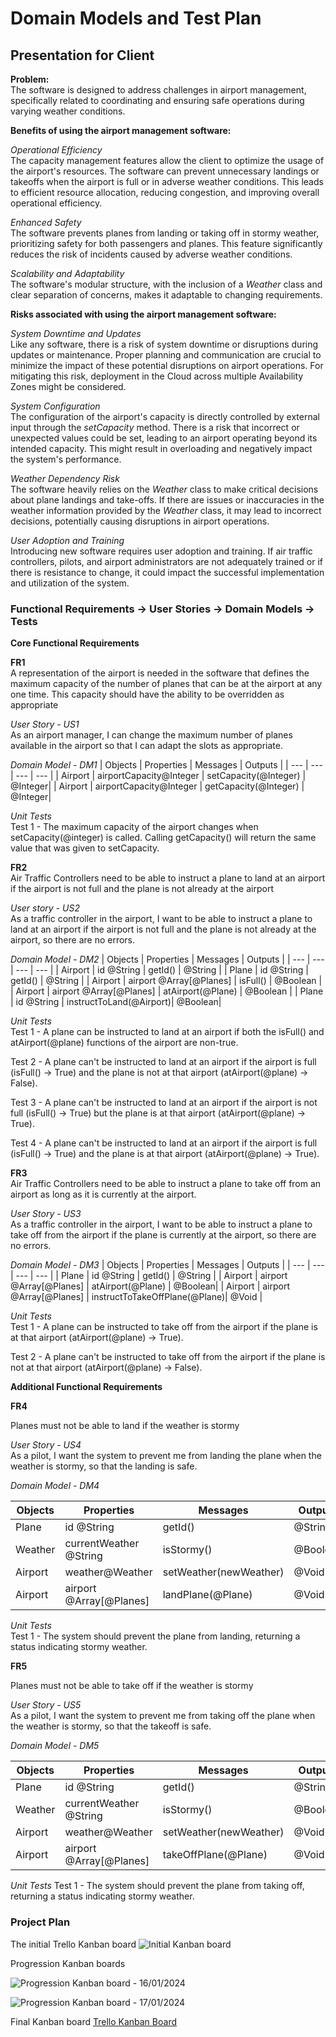 # Domain Models and Test Plan

## Presentation for Client ##
**Problem:**\
The software is designed to address challenges in airport management, specifically related to coordinating and ensuring safe operations during varying weather conditions.

**Benefits of using the airport management software:** 

*Operational Efficiency*\
 The capacity management features allow the client to optimize the usage of the airport's resources. The software can prevent unnecessary landings or takeoffs when the airport is full or in adverse weather conditions. This leads to efficient resource allocation, reducing congestion, and improving overall operational efficiency.

*Enhanced Safety*\
 The software prevents planes from landing or taking off in stormy weather, prioritizing safety for both passengers and planes. This feature significantly reduces the risk of incidents caused by adverse weather conditions.


*Scalability and Adaptability*\
 The software's modular structure, with the inclusion of a *Weather* class and clear separation of concerns, makes it adaptable to changing requirements.


**Risks associated with using the airport management software:**

*System Downtime and Updates*\
 Like any software, there is a risk of system downtime or disruptions during updates or maintenance. Proper planning and communication are crucial to minimize the impact of these potential disruptions on airport operations. 
 For mitigating this risk, deployment in the Cloud across multiple Availability Zones might be considered.

*System Configuration* \
The configuration of the airport's capacity is directly controlled by external input through the *setCapacity* method. There is a risk that incorrect or unexpected values could be set, leading to an airport operating beyond its intended capacity. This might result in overloading and negatively impact the system's performance.

*Weather Dependency Risk* \
The software heavily relies on the *Weather* class to make critical decisions about plane landings and take-offs. If there are issues or inaccuracies in the weather information provided by the *Weather* class, it may lead to incorrect decisions, potentially causing disruptions in airport operations.

*User Adoption and Training*\
 Introducing new software requires user adoption and training. If air traffic controllers, pilots, and airport administrators are not adequately trained or if there is resistance to change, it could impact the successful implementation and utilization of the system.

### Functional Requirements -> User Stories -> Domain Models -> Tests

**Core Functional Requirements**

**FR1**\
A representation of the airport is needed in the software that defines the maximum capacity of the number of planes that can be at the airport at any one time. This capacity should have the ability to be overridden as appropriate

*User Story - US1*\
As an airport manager, I can change the maximum number of planes available in the airport so that I can adapt the slots as appropriate.

*Domain Model - DM1*
| Objects | Properties | Messages | Outputs |
| --- | ---| --- | --- |
| Airport | airportCapacity@Integer | setCapacity(@Integer) | @Integer|
| Airport | airportCapacity@Integer | getCapacity(@Integer) | @Integer|  

*Unit Tests*\
Test 1 - The maximum capacity of the airport changes when setCapacity(@integer) is called. Calling getCapacity() will return the same value that was given to setCapacity.


**FR2**\
Air Traffic Controllers need to be able to instruct a plane to land at an airport if the airport is not full and the plane is not already at the airport

*User story - US2*\
As a traffic controller in the airport, I want to be able to instruct a plane to land at an airport if the airport is not full and the plane is not already at the airport, so there are no errors.

*Domain Model - DM2*
| Objects | Properties | Messages | Outputs |
| --- | ---| --- | --- |
| Airport | id @String              | getId()              | @String |
| Plane   | id @String              | getId()              | @String | 
| Airport | airport @Array[@Planes] | isFull()             | @Boolean   |
| Airport | airport @Array[@Planes] | atAirport(@Plane)    | @Boolean |
| Plane   | id @String              | instructToLand(@Airport)| @Boolean|

*Unit Tests*\
Test 1 - A plane can be instructed to land at an airport if both the isFull() and atAirport(@plane) functions of the airport are non-true.

Test 2 - A plane can't be instructed to land at an airport if the airport is full (isFull() -> True) and the plane is not at that airport (atAirport(@plane) -> False).

Test 3 -  A plane can't be instructed to land at an airport if the airport is not full (isFull() -> True) but the plane is at that airport (atAirport(@plane) -> True).

Test 4 - A plane can't be instructed to land at an airport if the airport is full (isFull() -> True) and the plane is at that airport (atAirport(@plane) -> True).


**FR3**\
Air Traffic Controllers need to be able to instruct a plane to take off from an airport as long as it is currently at the airport.

*User Story - US3*\
As a traffic controller in the airport, I want to be able to instruct a plane to take off from the airport if the plane is currently at the airport, so there are no errors.

*Domain Model - DM3*
| Objects | Properties | Messages | Outputs |
| --- | ---| --- | --- |
| Plane   | id @String               | getId()                       | @String |
| Airport | airport @Array[@Planes]  | atAirport(@Plane)             | @Boolean|
| Airport | airport @Array[@Planes]  | instructToTakeOffPlane(@Plane)| @Void   |

*Unit Tests*\
Test 1 - A plane can be instructed to take off from the airport if the plane is at that airport (atAirport(@plane) -> True).

Test 2 - A plane can't be instructed to take off from the airport if the plane is not at that airport (atAirport(@plane) -> False).

**Additional Functional Requirements**

**FR4**

Planes must not be able to land if the weather is stormy

*User Story - US4*\
As a pilot, I want the system to prevent me from landing the plane when the weather is stormy, so that the landing is safe.

*Domain Model - DM4*

| Objects | Properties | Messages | Outputs |
| --- | --- | --- | --- |
| Plane   | id @String               | getId()                            | @String |
| Weather | currentWeather @String   | isStormy()                         | @Boolean|
| Airport | weather@Weather          | setWeather(newWeather)             | @Void   |
| Airport | airport @Array[@Planes]  | landPlane(@Plane)                  | @Void   |

*Unit Tests*\
Test 1 - The system should prevent the plane from landing, returning a status indicating stormy weather.


**FR5**

Planes must not be able to take off if the weather is stormy

*User Story - US5*\
As a pilot, I want the system to prevent me from taking off the plane when the weather is stormy, so that the takeoff is safe.

*Domain Model - DM5*

| Objects | Properties | Messages | Outputs |
| --- | --- | --- | --- |
| Plane   | id @String               | getId()                           | @String |
| Weather | currentWeather @String   | isStormy()                        | @Boolean|
| Airport | weather@Weather          | setWeather(newWeather)            | @Void   |
| Airport | airport @Array[@Planes]  | takeOffPlane(@Plane)              | @Void   |

*Unit Tests*
Test 1 - The system should prevent the plane from taking off, returning a status indicating stormy weather.

### Project Plan
The initial Trello Kanban  board
![Initial Kanban board](/images/initial-Kanban-board.png)

Progression Kanban boards

![Progression Kanban board - 16/01/2024 ](/images/progression-board-240116.JPG)

![Progression Kanban board - 17/01/2024 ](/images/progression-board-240117.JPG)

Final Kanban board
[Trello Kanban Board](https://trello.com/b/1tG3lkKF/airport-challenge)
